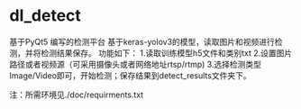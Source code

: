 # dl_detect
基于PyQt5 编写的检测平台
基于keras-yolov3的模型，读取图片和视频进行检测，并将检测结果保存。
功能如下：
1.读取训练模型h5文件和类别txt
2.设置图片路径或者视频源（可采用摄像头或者网络地址rtsp/rtmp)
3.选择检测类型Image/Video即可，开始检测；保存结果到detect_results文件夹下。

注：所需环境见./doc/requirments.txt
